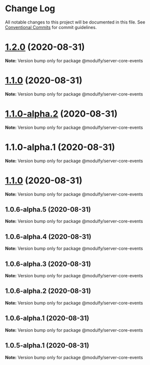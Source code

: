 # Change Log

All notable changes to this project will be documented in this file.
See [Conventional Commits](https://conventionalcommits.org) for commit guidelines.

# [1.2.0](https://github.com/jmrapp1/Modulfy/compare/@modulfy/server-core-events@1.1.0-alpha.2...@modulfy/server-core-events@1.2.0) (2020-08-31)

**Note:** Version bump only for package @modulfy/server-core-events





# [1.1.0](https://github.com/jmrapp1/Modulfy/compare/@modulfy/server-core-events@1.1.0-alpha.2...@modulfy/server-core-events@1.1.0) (2020-08-31)

**Note:** Version bump only for package @modulfy/server-core-events





# [1.1.0-alpha.2](https://github.com/jmrapp1/Modulfy/compare/@modulfy/server-core-events@1.1.0...@modulfy/server-core-events@1.1.0-alpha.2) (2020-08-31)

**Note:** Version bump only for package @modulfy/server-core-events





# 1.1.0-alpha.1 (2020-08-31)

**Note:** Version bump only for package @modulfy/server-core-events





# [1.1.0](https://github.com/jmrapp1/Modulfy/compare/@modulfy/server-core-events@1.0.6-alpha.5...@modulfy/server-core-events@1.1.0) (2020-08-31)

**Note:** Version bump only for package @modulfy/server-core-events





## 1.0.6-alpha.5 (2020-08-31)

**Note:** Version bump only for package @modulfy/server-core-events





## 1.0.6-alpha.4 (2020-08-31)

**Note:** Version bump only for package @modulfy/server-core-events





## 1.0.6-alpha.3 (2020-08-31)

**Note:** Version bump only for package @modulfy/server-core-events





## 1.0.6-alpha.2 (2020-08-31)

**Note:** Version bump only for package @modulfy/server-core-events





## 1.0.6-alpha.1 (2020-08-31)

**Note:** Version bump only for package @modulfy/server-core-events





## 1.0.5-alpha.1 (2020-08-31)

**Note:** Version bump only for package @modulfy/server-core-events
